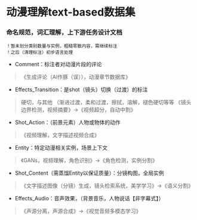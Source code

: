 # 动漫理解text-based数据集

### **命名规范，词汇理解，上下游任务**设计文档

```
！暂未划分类别数量与实例，粗糙零散内容，需继续标注
！之后（清理标注）初步语言处理
```

* Comment：标注者对动漫片段的评论
> 《生成评论（AI作豚（误）），动漫章节数据库》

* Effects_Transition：是shot（镜头）切换（过渡）的标注
> 硬切，与其他 （渐进过渡，柔和过渡，擦拭，溶解，褪色硬切等等
《镜头边界检测，视频摘要》->《视频超分，自动中割》

* Shot_Action：（前景元素）人物或物体的动作
> 《视频理解，文字描述视频合成》

* Entity：特定动漫相关实例，场景上下文
> 《GANs，视频理解，角色识别》->《角色检测，实例分割》

* Shot_Content（需蒸馏Entity以保证质量）：分镜构图，全局实例
> 《文字描述图像（分镜）生成，镜头检索系统，美学学习》->《语义分割》

* Effects_Audio：音声效果，（背景音乐，人物说话【非字幕式】）
> 《声源分离，声源合成》->《视觉音频多模态学习》


